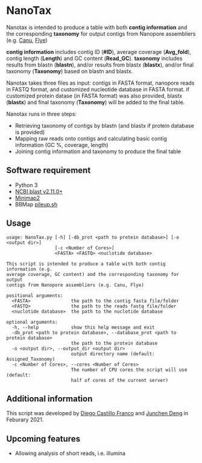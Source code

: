 # NanoTax
Nanotax is intended to produce a table with both **contig information** and the corresponding **taxonomy** for output contigs from Nanopore assembliers (e.g. [Canu](https://github.com/marbl/canu), [Flye](https://github.com/fenderglass/Flye)) 

**contig information** includes contig ID (**#ID**), average coverage (**Avg_fold**), contig length (**Length**) and GC content (**Read_GC**). **taxonomy** includes results from blastn (**blastn**), and/or results from blastx (**blastx**), and/or final taxonomy (**Taxonomy**) based on blastn and blastx. 

Nanotax takes three files as input: contigs in FASTA format, nanopore reads in FASTQ format, and customized nucleotide database in FASTA format. if customized protein datase (in FASTA format) was also provided, blastx (**blastx**) and final taxonomy (**Taxonomy**) will be added to the final table.

Nanotax runs in three steps: 
* Retrieving taxonomy of contigs by blastn (and blastx if protein database is provided)
* Mapping raw reads onto contigs and calculating basic contig information (GC %, coverage, length)
* Joining contig information and taxonomy to produce the final table

## Software requirement
* Python 3
* [NCBI blast v2.11.0+](https://blast.ncbi.nlm.nih.gov/Blast.cgi?PAGE_TYPE=BlastDocs&DOC_TYPE=Download)
* [Minimap2](https://github.com/lh3/minimap2)
* BBMap [pileup.sh](https://github.com/BioInfoTools/BBMap/blob/master/sh/pileup.sh)

## Usage
```
usage: NanoTax.py [-h] [-db_prot <path to protein database>] [-o <output dir>]
                  [-c <Number of Cores>]
                  <FASTA> <FASTQ> <nuclotide database>

This script is intended to produce a table with both contig information (e.g.
average coverage, GC content) and the corresponding taxonomy for output
contigs from Nanopore assembliers (e.g. Canu, Flye)

positional arguments:
  <FASTA>               the path to the contig fasta file/folder
  <FASTQ>               the path to the reads fastq file/folder
  <nuclotide database>  the path to the nuclotide database

optional arguments:
  -h, --help            show this help message and exit
  -db_prot <path to protein database>, --database_prot <path to protein database>
                        the path to the protein database
  -o <output dir>, --output_dir <output dir>
                        output directory name (default: Assigned_Taxonomy)
  -c <Number of Cores>, --cores <Number of Cores>
                        The number of CPU cores the script will use (default:
                        half of cores of the current server)
```

## Additional information
This script was developed by [Diego Castillo Franco](https://github.com/diecasfranco) and [Junchen Deng](https://github.com/junchen-deng) in Feburary 2021. 

## Upcoming features
* Allowing analysis of short reads, i.e. illumina 
